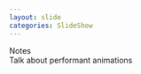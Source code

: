 ```yaml
---
layout: slide
categories: SlideShow
---
```


<div class="panel slide-content">
	<div class="panel-body marked">
	</div>
</div>
<div class="panel notes">
	<div class="panel-heading">Notes</div>
	<div class="panel-body marked">
Talk about performant animations
	</div>
</div>
